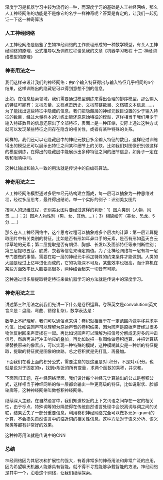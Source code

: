 深度学习是机器学习中较为流行的一种，而深度学习的基础是人工神经网络，那么人工神经网络的功能是不是像它的名字一样神奇呢？答案是肯定的，让我们一起见证一下这一神奇算法 

 

### 人工神经网络
人工神经网络是借鉴了生物神经网络的工作原理形成的一种数学模型，有关人工神经网络的原理、公式推导以及训练过程请见我的文章《机器学习教程 十二-神经网络模型的原理》

 

### 神奇用法之一
我们这样来设计我们的神经网络：由n个输入特征得出与输入特征几乎相同的n个结果，这样训练出的隐藏层可以得到意想不到的信息。



比如，在信息检索领域，我们需要通过模型训练来得出合理的排序模型，那么输入的特征可能有：文档质量、文档点击历史、文档前链数目、文档锚文本信息……，为了能找出这些特征中隐藏的信息，我们把隐藏层的神经元数目设置的少于输入特征的数目，经过大量样本的训练出能还原原始特征的模型，这样相当于我们用少于输入特征数目的信息还原出了全部特征，表面上是一种压缩，实际上通过这种方式就可以发现某些特征之间存在隐含的相关性，或者有某种特殊的关系。

同样的，我们还可以让隐藏层中的神经元数目多余输入特征的数目，这样经过训练得出的模型还可以展示出特征之间某种细节上的关联，比如我们对图像识别做这样的模型训练，在得出的隐藏层中能展示出多种特征之间的细节信息，如鼻子一定在嘴和眼睛中间。

这种让输出和输入一致的用法就是传说中的自编码算法。

 

### 神奇用法之二
人工神经网络模型通过多层神经元结构建立而成，每一层可以抽象为一种思维过程，经过多层思考，最终得出结论。举一个实际的例子：识别美女图片

按照人的思维过程，识别美女图片要经过这样的判断：1）图片类别（人物、风景……）；2）图片人物性别（男、女、其他……）；3）相貌如何（美女、恐龙、5分……）

那么在人工神经网络中，这个思考过程可以抽象成多个层次的计算：第一层计算提取图片中有关类别的特征，比如是否有形如耳鼻口手的元素，是否有形如蓝天白云绿草地的元素；第二层提取是否有胡须、胸部、长发以及面部特征等来判断性别；第三层提取五官、肤质、衣着等信息来确定颜值。为了让神经网络每一层有每一层专门要做的事情，需要在每一层的神经元中添加特殊的约束条件才能做到。人类的大脑是经过上亿年进化而成的，它的功能深不可及，某些效率也极高，而计算机在某些方面效率比人脑要高很多，两种结合起来一切皆有可能。

这种通过很多层提取特定特征来做机器学习的方法就是传说中的深度学习。

 

### 神奇用法之三
讲述第三种用法之前我们先讲一下什么是卷积运算。卷积英文是convolution(英文含义是：盘绕、弯曲、错综复杂)，数学表达是：



 

数学上不好理解，我们可以通俗点来讲：卷积就相当于在一定范围内做平移并求平均值。比如说回声可以理解为原始声音的卷积结果，因为回声是原始声音经过很多物体反射回来声音揉在一起。再比如说回声可以理解为把信号分解成无穷多的冲击信号，然后再进行冲击响应的叠加。再比如说把一张图像做卷积运算，并把计算结果替换原来的像素点，可以实现一种特殊的模糊，这种模糊其实是一种新的特征提取，提取的特征就是图像的纹路。总之卷积就是先打乱，再叠加。

下面我们在看上面的积分公式，需要注意的是这里是对τ积分，不是对x积分。也就是说对于固定的x，找到x附近的所有变量，求两个函数的乘积，并求和。

下面回归正题，在神经网络里面，我们设计每个神经元计算输出的公式是卷积公式，这样相当于神经网络的每一层都会输出一种更高级的特征，比如说形状、脸部轮廓等。这种神经网络叫做卷积神经网络。

继续深入主题，在自然语言中，我们知道较近的上下文词语之间存在一定的相关性，由于标点、特殊词等的分隔使得在传统自然语言处理中会脱离词与词之间的关联，结果丢失了一部分重要信息，利用卷积神经网络完全可以做多元(n-gram)的计算，不会损失自然语言中的临近词的相关性信息。这种方法对于语义分析、语义聚类等都有非常好的效果。

这种神奇用法就是传说中的CNN

 

### 总结
神经网络因为其层次和扩展性的强大，有着非常多的神奇用法和非常广泛的应用，因为希望聊天机器人能够具有智能，就不得不寻找能够承载智能的方法，神经网络是其中一个，沿着这个网络，让我们继续探索。